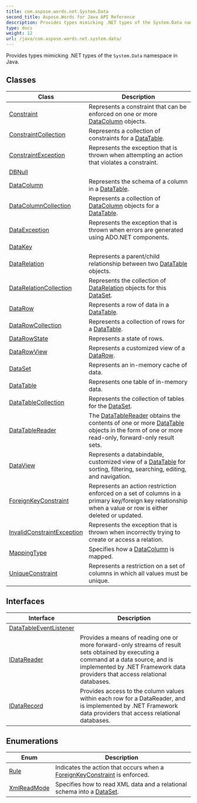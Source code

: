 ```yaml
---
title: com.aspose.words.net.System.Data
second_title: Aspose.Words for Java API Reference
description: Provides types mimicking .NET types of the System.Data namespace in Java.
type: docs
weight: 12
url: /java/com.aspose.words.net.system.data/
---
```



Provides types mimicking .NET types of the `System.Data` namespace in Java.


## Classes

| Class | Description |
| --- | --- |
| [Constraint](../com.aspose.words.net.system.data/constraint) | Represents a constraint that can be enforced on one or more [DataColumn](../com.aspose.words.net.system.data/datacolumn) objects. |
| [ConstraintCollection](../com.aspose.words.net.system.data/constraintcollection) | Represents a collection of constraints for a [DataTable](../com.aspose.words.net.system.data/datatable). |
| [ConstraintException](../com.aspose.words.net.system.data/constraintexception) | Represents the exception that is thrown when attempting an action that violates a constraint. |
| [DBNull](../com.aspose.words.net.system.data/dbnull) |  |
| [DataColumn](../com.aspose.words.net.system.data/datacolumn) | Represents the schema of a column in a [DataTable](../com.aspose.words.net.system.data/datatable). |
| [DataColumnCollection](../com.aspose.words.net.system.data/datacolumncollection) | Represents a collection of [DataColumn](../com.aspose.words.net.system.data/datacolumn) objects for a [DataTable](../com.aspose.words.net.system.data/datatable). |
| [DataException](../com.aspose.words.net.system.data/dataexception) | Represents the exception that is thrown when errors are generated using ADO.NET components. |
| [DataKey](../com.aspose.words.net.system.data/datakey) |  |
| [DataRelation](../com.aspose.words.net.system.data/datarelation) | Represents a parent/child relationship between two [DataTable](../com.aspose.words.net.system.data/datatable) objects. |
| [DataRelationCollection](../com.aspose.words.net.system.data/datarelationcollection) | Represents the collection of [DataRelation](../com.aspose.words.net.system.data/datarelation) objects for this [DataSet](../com.aspose.words.net.system.data/dataset). |
| [DataRow](../com.aspose.words.net.system.data/datarow) | Represents a row of data in a [DataTable](../com.aspose.words.net.system.data/datatable). |
| [DataRowCollection](../com.aspose.words.net.system.data/datarowcollection) | Represents a collection of rows for a [DataTable](../com.aspose.words.net.system.data/datatable). |
| [DataRowState](../com.aspose.words.net.system.data/datarowstate) | Represents a state of rows. |
| [DataRowView](../com.aspose.words.net.system.data/datarowview) | Represents a customized view of a [DataRow](../com.aspose.words.net.system.data/datarow). |
| [DataSet](../com.aspose.words.net.system.data/dataset) | Represents an in-memory cache of data. |
| [DataTable](../com.aspose.words.net.system.data/datatable) | Represents one table of in-memory data. |
| [DataTableCollection](../com.aspose.words.net.system.data/datatablecollection) | Represents the collection of tables for the [DataSet](../com.aspose.words.net.system.data/dataset). |
| [DataTableReader](../com.aspose.words.net.system.data/datatablereader) | The [DataTableReader](../com.aspose.words.net.system.data/datatablereader) obtains the contents of one or more [DataTable](../com.aspose.words.net.system.data/datatable) objects in the form of one or more read-only, forward-only result sets. |
| [DataView](../com.aspose.words.net.system.data/dataview) | Represents a databindable, customized view of a [DataTable](../com.aspose.words.net.system.data/datatable) for sorting, filtering, searching, editing, and navigation. |
| [ForeignKeyConstraint](../com.aspose.words.net.system.data/foreignkeyconstraint) | Represents an action restriction enforced on a set of columns in a primary key/foreign key relationship when a value or row is either deleted or updated. |
| [InvalidConstraintException](../com.aspose.words.net.system.data/invalidconstraintexception) | Represents the exception that is thrown when incorrectly trying to create or access a relation. |
| [MappingType](../com.aspose.words.net.system.data/mappingtype) | Specifies how a [DataColumn](../com.aspose.words.net.system.data/datacolumn) is mapped. |
| [UniqueConstraint](../com.aspose.words.net.system.data/uniqueconstraint) | Represents a restriction on a set of columns in which all values must be unique. |

## Interfaces

| Interface | Description |
| --- | --- |
| [DataTableEventListener](../com.aspose.words.net.system.data/datatableeventlistener) |  |
| [IDataReader](../com.aspose.words.net.system.data/idatareader) | Provides a means of reading one or more forward-only streams of result sets obtained by executing a command at a data source, and is implemented by .NET Framework data providers that access relational databases. |
| [IDataRecord](../com.aspose.words.net.system.data/idatarecord) | Provides access to the column values within each row for a DataReader, and is implemented by .NET Framework data providers that access relational databases. |

## Enumerations

| Enum | Description |
| --- | --- |
| [Rule](../com.aspose.words.net.system.data/rule) | Indicates the action that occurs when a [ForeignKeyConstraint](../com.aspose.words.net.system.data/foreignkeyconstraint) is enforced. |
| [XmlReadMode](../com.aspose.words.net.system.data/xmlreadmode) | Specifies how to read XML data and a relational schema into a [DataSet](../com.aspose.words.net.system.data/dataset). |
